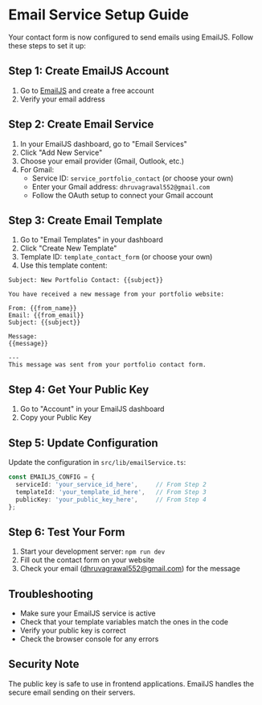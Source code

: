 # Email Service Setup Guide

Your contact form is now configured to send emails using EmailJS. Follow these steps to set it up:

## Step 1: Create EmailJS Account

1. Go to [EmailJS](https://www.emailjs.com/) and create a free account
2. Verify your email address

## Step 2: Create Email Service

1. In your EmailJS dashboard, go to "Email Services"
2. Click "Add New Service"
3. Choose your email provider (Gmail, Outlook, etc.)
4. For Gmail:
   - Service ID: `service_portfolio_contact` (or choose your own)
   - Enter your Gmail address: `dhruvagrawal552@gmail.com`
   - Follow the OAuth setup to connect your Gmail account

## Step 3: Create Email Template

1. Go to "Email Templates" in your dashboard
2. Click "Create New Template"
3. Template ID: `template_contact_form` (or choose your own)
4. Use this template content:

```
Subject: New Portfolio Contact: {{subject}}

You have received a new message from your portfolio website:

From: {{from_name}}
Email: {{from_email}}
Subject: {{subject}}

Message:
{{message}}

---
This message was sent from your portfolio contact form.
```

## Step 4: Get Your Public Key

1. Go to "Account" in your EmailJS dashboard
2. Copy your Public Key

## Step 5: Update Configuration

Update the configuration in `src/lib/emailService.ts`:

```typescript
const EMAILJS_CONFIG = {
  serviceId: 'your_service_id_here',     // From Step 2
  templateId: 'your_template_id_here',   // From Step 3
  publicKey: 'your_public_key_here',     // From Step 4
};
```

## Step 6: Test Your Form

1. Start your development server: `npm run dev`
2. Fill out the contact form on your website
3. Check your email (dhruvagrawal552@gmail.com) for the message

## Troubleshooting

- Make sure your EmailJS service is active
- Check that your template variables match the ones in the code
- Verify your public key is correct
- Check the browser console for any errors

## Security Note

The public key is safe to use in frontend applications. EmailJS handles the secure email sending on their servers.